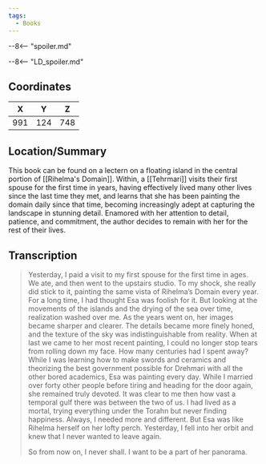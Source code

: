```yaml
---
tags:
  - Books
---
```


--8<-- "spoiler.md"

--8<-- "LD_spoiler.md"

## Coordinates
| **X** | **Y** | **Z** |
| :---: | :---: | :---: |
|  991  |  124  |  748  |

## Location/Summary
This book can be found on a lectern on a floating island in the central portion of [[Rihelma's Domain]]. Within, a [[Tehrmari]] visits their first spouse for the first time in years, having effectively lived many other lives since the last time they met, and learns that she has been painting the domain daily since that time, becoming increasingly adept at capturing the landscape in stunning detail. Enamored with her attention to detail, patience, and commitment, the author decides to remain with her for the rest of their lives.

## Transcription
> Yesterday, I paid a visit to my first spouse for the first time in ages. We ate, and then went to the upstairs studio. To my shock, she really did stick to it, painting the same vista of Rihelma’s Domain every year. For a long time, I had thought Esa was foolish for it. But looking at the movements of the islands and the drying of the sea over time, realization washed over me. As the years went on, her images became sharper and clearer. The details became more finely honed, and the texture of the sky was indistinguishable from reality. When at last we came to her most recent painting, I could no longer stop tears from rolling down my face. How many centuries had I spent away? While I was learning how to make swords and ceramics and theorizing the best government possible for Drehmari with all the other bored academics, Esa was painting every day. While I married over forty other people before tiring and heading for the door again, she remained truly devoted. It was clear to me then how vast a temporal gulf there was between the two of us. I had lived as a mortal, trying everything under the Torahn but never finding happiness. Always, I needed more and different. But Esa was like Rihelma herself on her lofty perch. Yesterday, I fell into her orbit and knew that I never wanted to leave again.
>
> So from now on, I never shall. I want to be a part of her panorama.


